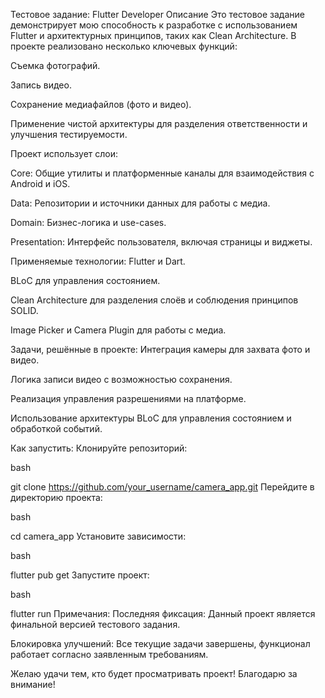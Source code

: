 Тестовое задание: Flutter Developer
Описание
Это тестовое задание демонстрирует мою способность к разработке с использованием Flutter и архитектурных принципов, таких как Clean Architecture. В проекте реализовано несколько ключевых функций:

Съемка фотографий.

Запись видео.

Сохранение медиафайлов (фото и видео).

Применение чистой архитектуры для разделения ответственности и улучшения тестируемости.

Проект использует слои:

Core: Общие утилиты и платформенные каналы для взаимодействия с Android и iOS.

Data: Репозитории и источники данных для работы с медиа.

Domain: Бизнес-логика и use-cases.

Presentation: Интерфейс пользователя, включая страницы и виджеты.

Применяемые технологии:
Flutter и Dart.

BLoC для управления состоянием.

Clean Architecture для разделения слоёв и соблюдения принципов SOLID.

Image Picker и Camera Plugin для работы с медиа.

Задачи, решённые в проекте:
Интеграция камеры для захвата фото и видео.

Логика записи видео с возможностью сохранения.

Реализация управления разрешениями на платформе.

Использование архитектуры BLoC для управления состоянием и обработкой событий.

Как запустить:
Клонируйте репозиторий:

bash

git clone https://github.com/your_username/camera_app.git
Перейдите в директорию проекта:

bash

cd camera_app
Установите зависимости:

bash

flutter pub get
Запустите проект:

bash

flutter run
Примечания:
Последняя фиксация: Данный проект является финальной версией тестового задания.

Блокировка улучшений: Все текущие задачи завершены, функционал работает согласно заявленным требованиям.

Желаю удачи тем, кто будет просматривать проект! Благодарю за внимание!
